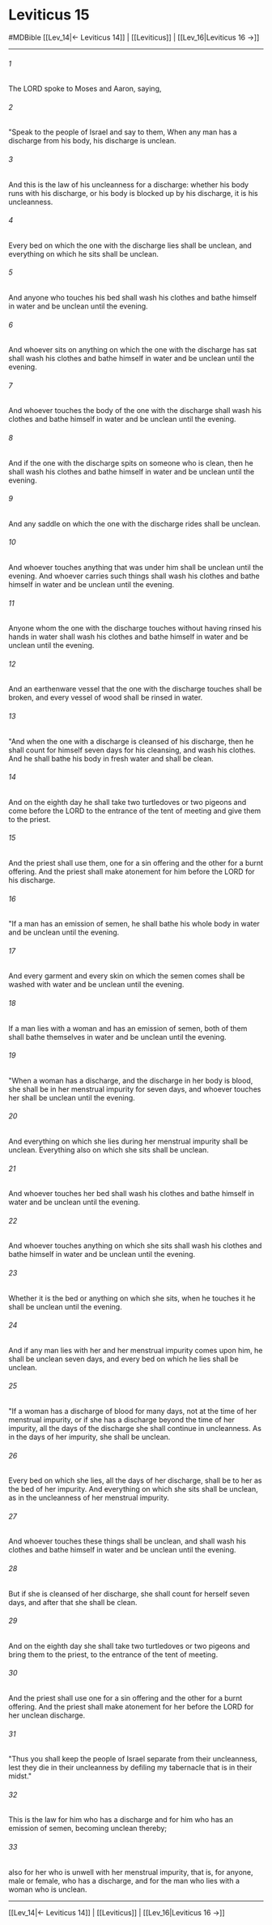 # Leviticus 15
#MDBible
[[Lev_14|← Leviticus 14]] | [[Leviticus]] | [[Lev_16|Leviticus 16 →]]

***

###### 1 
The LORD spoke to Moses and Aaron, saying, 

###### 2 
"Speak to the people of Israel and say to them, When any man has a discharge from his body, his discharge is unclean. 

###### 3 
And this is the law of his uncleanness for a discharge: whether his body runs with his discharge, or his body is blocked up by his discharge, it is his uncleanness. 

###### 4 
Every bed on which the one with the discharge lies shall be unclean, and everything on which he sits shall be unclean. 

###### 5 
And anyone who touches his bed shall wash his clothes and bathe himself in water and be unclean until the evening. 

###### 6 
And whoever sits on anything on which the one with the discharge has sat shall wash his clothes and bathe himself in water and be unclean until the evening. 

###### 7 
And whoever touches the body of the one with the discharge shall wash his clothes and bathe himself in water and be unclean until the evening. 

###### 8 
And if the one with the discharge spits on someone who is clean, then he shall wash his clothes and bathe himself in water and be unclean until the evening. 

###### 9 
And any saddle on which the one with the discharge rides shall be unclean. 

###### 10 
And whoever touches anything that was under him shall be unclean until the evening. And whoever carries such things shall wash his clothes and bathe himself in water and be unclean until the evening. 

###### 11 
Anyone whom the one with the discharge touches without having rinsed his hands in water shall wash his clothes and bathe himself in water and be unclean until the evening. 

###### 12 
And an earthenware vessel that the one with the discharge touches shall be broken, and every vessel of wood shall be rinsed in water. 

###### 13 
"And when the one with a discharge is cleansed of his discharge, then he shall count for himself seven days for his cleansing, and wash his clothes. And he shall bathe his body in fresh water and shall be clean. 

###### 14 
And on the eighth day he shall take two turtledoves or two pigeons and come before the LORD to the entrance of the tent of meeting and give them to the priest. 

###### 15 
And the priest shall use them, one for a sin offering and the other for a burnt offering. And the priest shall make atonement for him before the LORD for his discharge. 

###### 16 
"If a man has an emission of semen, he shall bathe his whole body in water and be unclean until the evening. 

###### 17 
And every garment and every skin on which the semen comes shall be washed with water and be unclean until the evening. 

###### 18 
If a man lies with a woman and has an emission of semen, both of them shall bathe themselves in water and be unclean until the evening. 

###### 19 
"When a woman has a discharge, and the discharge in her body is blood, she shall be in her menstrual impurity for seven days, and whoever touches her shall be unclean until the evening. 

###### 20 
And everything on which she lies during her menstrual impurity shall be unclean. Everything also on which she sits shall be unclean. 

###### 21 
And whoever touches her bed shall wash his clothes and bathe himself in water and be unclean until the evening. 

###### 22 
And whoever touches anything on which she sits shall wash his clothes and bathe himself in water and be unclean until the evening. 

###### 23 
Whether it is the bed or anything on which she sits, when he touches it he shall be unclean until the evening. 

###### 24 
And if any man lies with her and her menstrual impurity comes upon him, he shall be unclean seven days, and every bed on which he lies shall be unclean. 

###### 25 
"If a woman has a discharge of blood for many days, not at the time of her menstrual impurity, or if she has a discharge beyond the time of her impurity, all the days of the discharge she shall continue in uncleanness. As in the days of her impurity, she shall be unclean. 

###### 26 
Every bed on which she lies, all the days of her discharge, shall be to her as the bed of her impurity. And everything on which she sits shall be unclean, as in the uncleanness of her menstrual impurity. 

###### 27 
And whoever touches these things shall be unclean, and shall wash his clothes and bathe himself in water and be unclean until the evening. 

###### 28 
But if she is cleansed of her discharge, she shall count for herself seven days, and after that she shall be clean. 

###### 29 
And on the eighth day she shall take two turtledoves or two pigeons and bring them to the priest, to the entrance of the tent of meeting. 

###### 30 
And the priest shall use one for a sin offering and the other for a burnt offering. And the priest shall make atonement for her before the LORD for her unclean discharge. 

###### 31 
"Thus you shall keep the people of Israel separate from their uncleanness, lest they die in their uncleanness by defiling my tabernacle that is in their midst." 

###### 32 
This is the law for him who has a discharge and for him who has an emission of semen, becoming unclean thereby; 

###### 33 
also for her who is unwell with her menstrual impurity, that is, for anyone, male or female, who has a discharge, and for the man who lies with a woman who is unclean. 

***

[[Lev_14|← Leviticus 14]] | [[Leviticus]] | [[Lev_16|Leviticus 16 →]]
